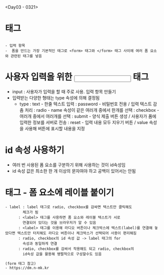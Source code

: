 <Day03 - 0321>
<HTML 폼 만들기>

# <form> 태그
    - 입력 항목
    -  폼을 만드는 가장 기본적인 태그로 <form> 태그와 </form> 태그 사이에 여러 폼 요소와 관련된 태그를 넣음


# 사용자 입력을 위한 <input> 태그
  - input : 사용자가 입력을 할 때 주로 사용. 입력 항목 만들기
  - 입력받는 다양한 형태는 type 속성에 의해 결정됨
      * type  : text - 한줄 텍스트 입력
              : password - 비밀번호 전용 / 입력 텍스트 감춤 처리
              : radio - name 속성이 같은 여러개 중에서 한개를 선택
              : checkbox - 여러개 중에서 여러개를 선택
              : submit - 양식 제출 버튼 생성 / 사용자가 폼에 입력한 정보를 서버로 전송
              : reset - 입력 내용 모두 지우기 버튼 / value 속성을 사용해 버튼에 표시할 내용을 지정


# id 속성 사용하기
  - 여러 번 사용된 폼 요소를 구분하기 위해 사용하는 것이 id속성임
  - id 속성 값은 최소한 한 개 이상의 문자여야 하고 공백이 있어서는 안됨 


# <label> 태그 - 폼 요소에 레이블 붙이기
    - label : label 태그로 radio, checkbox를 감싸면 텍스트만 클릭해도
            체크가 됨
          : <label> 태그를 사용하면 폼 요소와 레이블 텍스트가 서로 
            연결되어 있다는 것을 브라우저가 알 수 있음 
          : <label> 태그를 이용해 라디오 버튼이나 체크박스에 텍스트(label)를 연결해 놓았다면 텍스트만 터치해도 라디오 버튼이나 체크박스가 선택되어 사용이 편리해짐 
          : radio, checkbox의 id 속성 값 -> label 태그의 for 
            속성과 동일하게 연결
          : radio, checkbox를 감싸서 작용해도 되고 radio, checkbox의 
            id속성 값을 활용해 병렬적으로 구성할수도 있음

    (form 태그 참고)
    - https://dm.n-mk.kr
